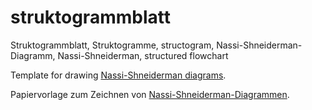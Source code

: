struktogrammblatt
=================

Struktogrammblatt, Struktogramme, structogram, Nassi-Shneiderman-Diagramm, Nassi-Shneiderman, structured flowchart

Template for drawing <a href="http://en.wikipedia.org/wiki/Nassi%E2%80%93Shneiderman_diagram">Nassi-Shneiderman diagrams</a>.

Papiervorlage zum Zeichnen von <a href="http://de.wikipedia.org/wiki/Nassi-Shneiderman-Diagramm">Nassi-Shneiderman-Diagrammen</a>.
